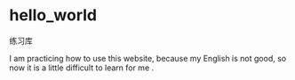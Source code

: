 # hello_world
练习库


I am practicing how to use this website, because my English is not good, so now it is a little difficult to learn for me .
